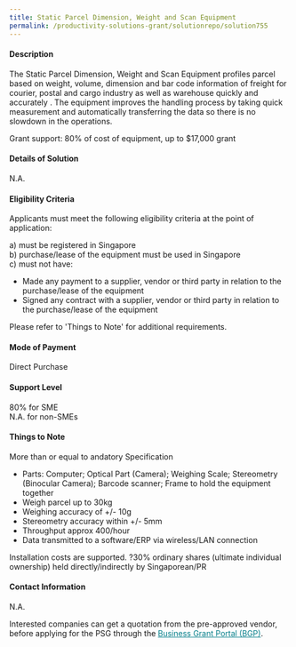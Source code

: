 ```yaml
---
title: Static Parcel Dimension, Weight and Scan Equipment
permalink: /productivity-solutions-grant/solutionrepo/solution755
---
```


#### Description

The Static Parcel Dimension, Weight and Scan Equipment profiles parcel based on weight, volume, dimension and bar code information of freight for courier, postal and cargo industry as well as warehouse quickly and accurately . The equipment improves the handling process by taking quick measurement and automatically transferring the data so there is no slowdown in the operations.

Grant support: 80% of cost of equipment, up to $17,000 grant


#### Details of Solution

N.A.

#### Eligibility Criteria

Applicants must meet the following eligibility criteria at the point of application:

a) must be registered in Singapore <br>
b) purchase/lease of the equipment must be used in Singapore <br>
c) must not have:
- Made any payment to a supplier, vendor or third party in relation to the purchase/lease of the equipment
- Signed any contract with a supplier, vendor or third party in relation to the purchase/lease of the equipment

Please refer to 'Things to Note' for additional requirements.

#### Mode of Payment
Direct Purchase

#### Support Level
80% for SME <br>
N.A. for non-SMEs

#### Things to Note
More than or equal to andatory Specification
- Parts: Computer; Optical Part (Camera); Weighing Scale; Stereometry (Binocular Camera); Barcode scanner; Frame to hold the equipment together
- Weigh parcel up to 30kg
- Weighing accuracy of +/- 10g
- Stereometry accuracy within +/- 5mm
- Throughput approx 400/hour
- Data transmitted to a software/ERP via wireless/LAN connection

Installation costs are supported.
?30% ordinary shares (ultimate individual ownership) held directly/indirectly by Singaporean/PR

#### Contact Information
N.A.

Interested companies can get a quotation from the pre-approved vendor, before applying for the PSG through the <a target='_blank' style='color:#037e8a' href='https://www.businessgrants.gov.sg/'>Business Grant Portal (BGP)</a>.
